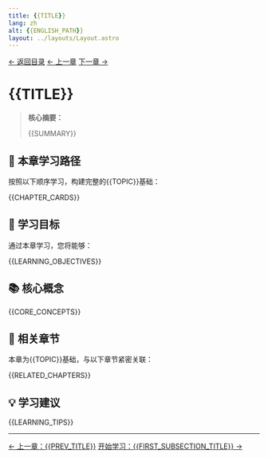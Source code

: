 ```yaml
---
title: {{TITLE}}
lang: zh
alt: {{ENGLISH_PATH}}
layout: ../layouts/Layout.astro
---
```


<div class="top-nav">
  <a href="/">← 返回目录</a>
  <a href="{{PREV_CHAPTER}}">← 上一章</a>
  <a href="{{NEXT_CHAPTER}}">下一章 →</a>
</div>

# {{TITLE}}

> **核心摘要：**
> 
> {{SUMMARY}}

## 📖 本章学习路径

按照以下顺序学习，构建完整的{{TOPIC}}基础：

<div class="chapters-grid">
  {{CHAPTER_CARDS}}
</div>

## 🎯 学习目标

通过本章学习，您将能够：

{{LEARNING_OBJECTIVES}}

## 📚 核心概念

{{CORE_CONCEPTS}}

## 🔗 相关章节

本章为{{TOPIC}}基础，与以下章节紧密关联：

{{RELATED_CHAPTERS}}

## 💡 学习建议

{{LEARNING_TIPS}}

---

<div class="bottom-nav">
  <a href="{{PREV_CHAPTER}}">← 上一章：{{PREV_TITLE}}</a>
  <a href="{{FIRST_SUBSECTION}}">开始学习：{{FIRST_SUBSECTION_TITLE}} →</a>
</div> 